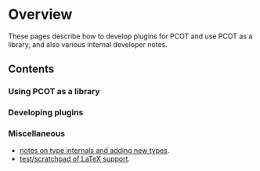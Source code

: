 # Overview

These pages describe how to develop plugins for PCOT and use PCOT as a
library, and also various internal developer notes.

## Contents

### Using PCOT as a library

### Developing plugins

### Miscellaneous


* [notes on type internals and adding new types](types.md).
* [test/scratchpad of LaTeX support](latex.md).
